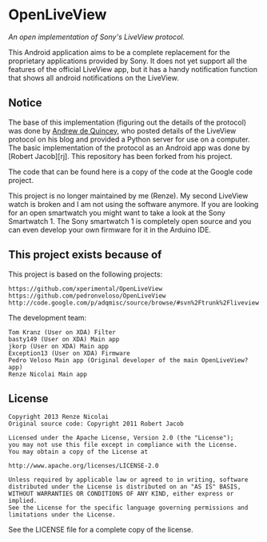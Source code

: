 OpenLiveView
============

*An open implementation of Sony's LiveView protocol.*

This Android application aims to be a complete replacement for the proprietary applications provided by Sony.
It does not yet support all the features of the official LiveView app, but it has a handy notification function that shows all android notifications on the LiveView.

Notice
------
The base of this implementation (figuring out the details of the protocol) was done by [Andrew de Quincey][adq], who posted details of the LiveView protocol on his blog and provided a Python server for use on a computer.
The basic implementation of the protocol as an Android app was done by [Robert Jacob][rj]. This repository has been forked from his project.

The code that can be found here is a copy of the code at the Google code project.

This project is no longer maintained by me (Renze). My second LiveView watch is broken and I am not using the software anymore. If you are looking for an open smartwatch you might want to take a look at the Sony Smartwatch 1. The Sony smartwatch 1 is completely open source and you can even develop your own firmware for it in the Arduino IDE.

This project exists because of
-------
This project is based on the following projects:

    https://github.com/xperimental/OpenLiveView
    https://github.com/pedronveloso/OpenLiveView
    http://code.google.com/p/adqmisc/source/browse/#svn%2Ftrunk%2Fliveview

The development team:

    Tom Kranz (User on XDA) Filter
    basty149 (User on XDA) Main app
    jkorp (User on XDA) Main app
    Exception13 (User on XDA) Firmware
    Pedro Veloso Main app (Original developer of the main OpenLiveView? app)
    Renze Nicolai Main app

License
-------
    Copyright 2013 Renze Nicolai
    Original source code: Copyright 2011 Robert Jacob

    Licensed under the Apache License, Version 2.0 (the "License");
    you may not use this file except in compliance with the License.
    You may obtain a copy of the License at

    http://www.apache.org/licenses/LICENSE-2.0

    Unless required by applicable law or agreed to in writing, software
    distributed under the License is distributed on an "AS IS" BASIS,
    WITHOUT WARRANTIES OR CONDITIONS OF ANY KIND, either express or implied.
    See the License for the specific language governing permissions and
    limitations under the License.

See the LICENSE file for a complete copy of the license.


[adq]: http://adq.livejournal.com/
